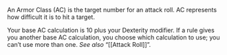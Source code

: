 An Armor Class (AC) is the target number for an attack roll. AC represents how difficult it is to hit a target.

Your base AC calculation is 10 plus your Dexterity modifier. If a rule gives you another base AC calculation, you choose which calculation to use; you can’t use more than one. _See also_ “[[Attack Roll]]”.